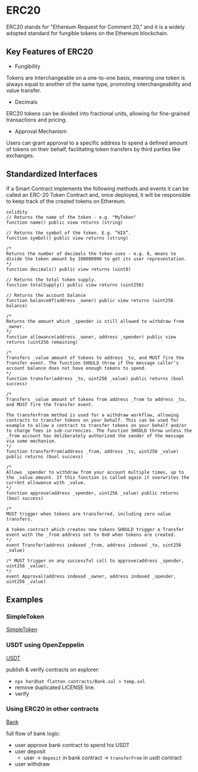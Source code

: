# ERC20
ERC20 stands for "Ethereum Request for Comment 20," and it is a widely adopted standard for fungible tokens on the Ethereum blockchain.

## Key Features of ERC20

- Fungibility

Tokens are interchangeable on a one-to-one basis, meaning one token is always equal to another of the same type, promoting interchangeability and value transfer.

- Decimals

ERC20 tokens can be divided into fractional units, allowing for fine-grained transactions and pricing.

- Approval Mechanism

Users can grant approval to a specific address to spend a defined amount of tokens on their behalf, facilitating token transfers by third parties like exchanges.

## Standardized Interfaces

If a Smart Contract implements the following methods and events it can be called an ERC-20 Token Contract and, once deployed, it will be responsible to keep track of the created tokens on Ethereum.

```
solidity
// Returns the name of the token - e.g. "MyToken"
function name() public view returns (string)

// Returns the symbol of the token. E.g. “HIX”.
function symbol() public view returns (string)

/*
Returns the number of decimals the token uses - e.g. 8, means to divide the token amount by 100000000 to get its user representation.
*/
function decimals() public view returns (uint8)

// Returns the total token supply.
function totalSupply() public view returns (uint256)

// Returns the account balance
function balanceOf(address _owner) public view returns (uint256 balance)

/* 
Returns the amount which _spender is still allowed to withdraw from _owner.
*/
function allowance(address _owner, address _spender) public view returns (uint256 remaining)

/* 
Transfers _value amount of tokens to address _to, and MUST fire the Transfer event. The function SHOULD throw if the message caller’s account balance does not have enough tokens to spend.
*/
function transfer(address _to, uint256 _value) public returns (bool success)

/*
Transfers _value amount of tokens from address _from to address _to, and MUST fire the Transfer event.

The transferFrom method is used for a withdraw workflow, allowing contracts to transfer tokens on your behalf. This can be used for example to allow a contract to transfer tokens on your behalf and/or to charge fees in sub-currencies. The function SHOULD throw unless the _from account has deliberately authorized the sender of the message via some mechanism.
*/
function transferFrom(address _from, address _to, uint256 _value) public returns (bool success)

/*
Allows _spender to withdraw from your account multiple times, up to the _value amount. If this function is called again it overwrites the current allowance with _value.
*/
function approve(address _spender, uint256 _value) public returns (bool success)

/*
MUST trigger when tokens are transferred, including zero value transfers.

A token contract which creates new tokens SHOULD trigger a Transfer event with the _from address set to 0x0 when tokens are created.
*/
event Transfer(address indexed _from, address indexed _to, uint256 _value)

/* MUST trigger on any successful call to approve(address _spender, uint256 _value).
*/
event Approval(address indexed _owner, address indexed _spender, uint256 _value)
```

## Examples

### SimpleToken
[SimpleToken](https://github.com/Manta-Network/EthereumDappDevelopmentCourse/blob/session-3/session_3/contracts/SimpleToken.sol)

### USDT using OpenZeppelin
[USDT](https://github.com/Manta-Network/EthereumDappDevelopmentCourse/blob/session-3/session_3/contracts/USDT.sol)

publish & verify contracts on explorer:
- ```npx hardhat flatten contracts/Bank.sol > temp.sol```
- remove duplicated LICENSE line.
- verify

### Using ERC20 in other contracts
[Bank](https://github.com/Manta-Network/EthereumDappDevelopmentCourse/blob/session-3/session_3/contracts/Bank.sol)

full flow of bank logic:
- user approve bank contract to spend his USDT
- user deposit
  - user -> ```deposit``` in bank contract -> ```transferFrom``` in usdt contract
- user withdraw